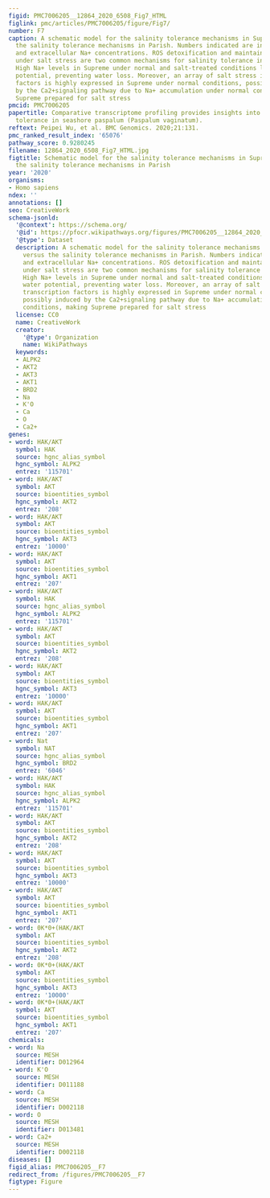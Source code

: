 ```yaml
---
figid: PMC7006205__12864_2020_6508_Fig7_HTML
figlink: pmc/articles/PMC7006205/figure/Fig7/
number: F7
caption: A schematic model for the salinity tolerance mechanisms in Supreme versus
  the salinity tolerance mechanisms in Parish. Numbers indicated are intracellular
  and extracellular Na+ concentrations. ROS detoxification and maintaining K+ uptake
  under salt stress are two common mechanisms for salinity tolerance in both cultivars.
  High Na+ levels in Supreme under normal and salt-treated conditions lower the water
  potential, preventing water loss. Moreover, an array of salt stress inducible transcription
  factors is highly expressed in Supreme under normal conditions, possibly induced
  by the Ca2+signaling pathway due to Na+ accumulation under normal conditions, making
  Supreme prepared for salt stress
pmcid: PMC7006205
papertitle: Comparative transcriptome profiling provides insights into plant salt
  tolerance in seashore paspalum (Paspalum vaginatum).
reftext: Peipei Wu, et al. BMC Genomics. 2020;21:131.
pmc_ranked_result_index: '65076'
pathway_score: 0.9280245
filename: 12864_2020_6508_Fig7_HTML.jpg
figtitle: Schematic model for the salinity tolerance mechanisms in Supreme versus
  the salinity tolerance mechanisms in Parish
year: '2020'
organisms:
- Homo sapiens
ndex: ''
annotations: []
seo: CreativeWork
schema-jsonld:
  '@context': https://schema.org/
  '@id': https://pfocr.wikipathways.org/figures/PMC7006205__12864_2020_6508_Fig7_HTML.html
  '@type': Dataset
  description: A schematic model for the salinity tolerance mechanisms in Supreme
    versus the salinity tolerance mechanisms in Parish. Numbers indicated are intracellular
    and extracellular Na+ concentrations. ROS detoxification and maintaining K+ uptake
    under salt stress are two common mechanisms for salinity tolerance in both cultivars.
    High Na+ levels in Supreme under normal and salt-treated conditions lower the
    water potential, preventing water loss. Moreover, an array of salt stress inducible
    transcription factors is highly expressed in Supreme under normal conditions,
    possibly induced by the Ca2+signaling pathway due to Na+ accumulation under normal
    conditions, making Supreme prepared for salt stress
  license: CC0
  name: CreativeWork
  creator:
    '@type': Organization
    name: WikiPathways
  keywords:
  - ALPK2
  - AKT2
  - AKT3
  - AKT1
  - BRD2
  - Na
  - K'O
  - Ca
  - O
  - Ca2+
genes:
- word: HAK/AKT
  symbol: HAK
  source: hgnc_alias_symbol
  hgnc_symbol: ALPK2
  entrez: '115701'
- word: HAK/AKT
  symbol: AKT
  source: bioentities_symbol
  hgnc_symbol: AKT2
  entrez: '208'
- word: HAK/AKT
  symbol: AKT
  source: bioentities_symbol
  hgnc_symbol: AKT3
  entrez: '10000'
- word: HAK/AKT
  symbol: AKT
  source: bioentities_symbol
  hgnc_symbol: AKT1
  entrez: '207'
- word: HAK/AKT
  symbol: HAK
  source: hgnc_alias_symbol
  hgnc_symbol: ALPK2
  entrez: '115701'
- word: HAK/AKT
  symbol: AKT
  source: bioentities_symbol
  hgnc_symbol: AKT2
  entrez: '208'
- word: HAK/AKT
  symbol: AKT
  source: bioentities_symbol
  hgnc_symbol: AKT3
  entrez: '10000'
- word: HAK/AKT
  symbol: AKT
  source: bioentities_symbol
  hgnc_symbol: AKT1
  entrez: '207'
- word: Nat
  symbol: NAT
  source: hgnc_alias_symbol
  hgnc_symbol: BRD2
  entrez: '6046'
- word: HAK/AKT
  symbol: HAK
  source: hgnc_alias_symbol
  hgnc_symbol: ALPK2
  entrez: '115701'
- word: HAK/AKT
  symbol: AKT
  source: bioentities_symbol
  hgnc_symbol: AKT2
  entrez: '208'
- word: HAK/AKT
  symbol: AKT
  source: bioentities_symbol
  hgnc_symbol: AKT3
  entrez: '10000'
- word: HAK/AKT
  symbol: AKT
  source: bioentities_symbol
  hgnc_symbol: AKT1
  entrez: '207'
- word: 0K*0+(HAK/AKT
  symbol: AKT
  source: bioentities_symbol
  hgnc_symbol: AKT2
  entrez: '208'
- word: 0K*0+(HAK/AKT
  symbol: AKT
  source: bioentities_symbol
  hgnc_symbol: AKT3
  entrez: '10000'
- word: 0K*0+(HAK/AKT
  symbol: AKT
  source: bioentities_symbol
  hgnc_symbol: AKT1
  entrez: '207'
chemicals:
- word: Na
  source: MESH
  identifier: D012964
- word: K'O
  source: MESH
  identifier: D011188
- word: Ca
  source: MESH
  identifier: D002118
- word: O
  source: MESH
  identifier: D013481
- word: Ca2+
  source: MESH
  identifier: D002118
diseases: []
figid_alias: PMC7006205__F7
redirect_from: /figures/PMC7006205__F7
figtype: Figure
---
```

